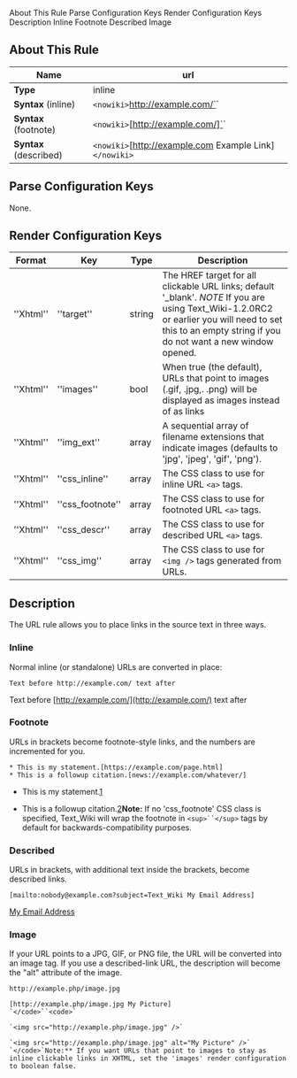  About This Rule Parse Configuration Keys Render Configuration Keys Description Inline Footnote Described Image
##  About This Rule

 | **Name**               | url                                                    | 
 | --------               | ---                                                    | 
 | **Type**               | inline                                                 | 
 | **Syntax** (inline)    | `<nowiki>`http://example.com/`</nowiki>`               | 
 | **Syntax** (footnote)  | `<nowiki>`[http://example.com/]`</nowiki>`             | 
 | **Syntax** (described) | `<nowiki>`[http://example.com Example Link]`</nowiki>` | 

##  Parse Configuration Keys

None.

##  Render Configuration Keys

 | **Format** | **Key**          | **Type** | **Description**                                                                                                                                                                                             | 
 | ---------- | -------          | -------- | ---------------                                                                                                                                                                                             | 
 | ''Xhtml''  | ''target''       | string   | The HREF target for all clickable URL links; default '_blank'. *NOTE* If you are using Text_Wiki-1.2.0RC2 or earlier you will need to set this to an empty string if you do not want a new window opened. | 
 | ''Xhtml''  | ''images''       | bool     | When true (the default), URLs that point to images (.gif, .jpg,. .png) will be displayed as images instead of as links                                                                                      | 
 | ''Xhtml''  | ''img_ext''      | array    | A sequential array of filename extensions  that indicate images (defaults to 'jpg', 'jpeg', 'gif', 'png').                                                                                                  | 
 | ''Xhtml''  | ''css_inline''   | array    | The CSS class to use for inline URL `<a>` tags.                                                                                                                                                               | 
 | ''Xhtml''  | ''css_footnote'' | array    | The CSS class to use for footnoted URL `<a>` tags.                                                                                                                                                            | 
 | ''Xhtml''  | ''css_descr''    | array    | The CSS class to use for described URL `<a>` tags.                                                                                                                                                            | 
 | ''Xhtml''  | ''css_img''      | array    | The CSS class to use for `<img />` tags generated from URLs.                                                                                                                                                  | 

##  Description

The URL rule allows you to place links in the source text in three ways.

###  Inline

Normal inline (or standalone) URLs are converted in place:

	
	
	Text before http://example.com/ text after

Text before [http://example.com/](http://example.com/) text after

###  Footnote

URLs in brackets become footnote-style links, and the numbers are incremented for you.

	
	

	* This is my statement.[https://example.com/page.html]
	* This is a followup citation.[news://example.com/whatever/]


*  This is my statement.[1](https///example.com/page.html)

*  This is a followup citation.[2](news///example.com/whatever/)**Note:** If no 'css_footnote' CSS class is specified, Text_Wiki will wrap the footnote in `<sup>``</sup>` tags by default for backwards-compatibility purposes.
###  Described

URLs in brackets, with additional text inside the brackets, become described links.

	
	
	[mailto:nobody@example.com?subject=Text_Wiki My Email Address]

[My Email Address](mailto/nobody@example.com?subject=Text_Wiki)

###  Image

If your URL points to a JPG, GIF, or PNG file, the URL will be converted into an image tag.  If you use a described-link URL, the description will become the "alt" attribute of the image.

	
	
	http://example.php/image.jpg
	
	[http://example.php/image.jpg My Picture]
	`</code>``<code>`
	
	`<img src="http://example.php/image.jpg" />`
	
	`<img src="http://example.php/image.jpg" alt="My Picture" />`
	`</code>`Note:** If you want URLs that point to images to stay as inline clickable links in XHTML, set the 'images' render configuration to boolean false.
	